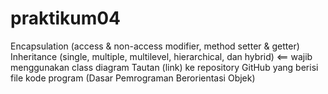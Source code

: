 # praktikum04
Encapsulation (access &amp; non-access modifier, method setter &amp; getter)  Inheritance (single, multiple, multilevel, hierarchical, dan hybrid) &lt;== wajib menggunakan class diagram  Tautan (link) ke repository GitHub yang berisi file kode program (Dasar Pemrograman Berorientasi Objek)
